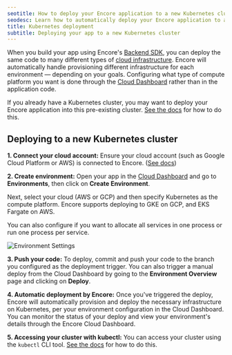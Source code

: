 ```yaml
---
seotitle: How to deploy your Encore application to a new Kubernetes cluster
seodesc: Learn how to automatically deploy your Encore application to a new Kubernetes cluster.
title: Kubernetes deployment
subtitle: Deploying your app to a new Kubernetes cluster
---
```


When you build your app using Encore's [Backend SDK](/docs/primitives), you can deploy the same code to many different types of [cloud infrastructure](/docs/deploy/infra). Encore will automatically handle provisioning different infrastructure for each environment — depending on your goals. Configuring what type of compute platform you want is done through the [Cloud Dashboard](https://app.encore.dev) rather than in the application code.

If you already have a Kubernetes cluster, you may want to deploy your Encore application into this pre-existing cluster. [See the docs](/docs/how-to/import-kubernetes-cluster) for how to do this.

## Deploying to a new Kubernetes cluster

**1. Connect your cloud account:** Ensure your cloud account (such as Google Cloud Platform or AWS) is connected to Encore. ([See docs](/docs/deploy/own-cloud))

**2. Create environment:** Open your app in the [Cloud Dashboard](https://app.encore.dev) and go to **Environments**, then click on **Create Environment**.  

Next, select your cloud (AWS or GCP) and then specify Kubernetes as the compute platform. Encore supports deploying to GKE on GCP, and EKS Fargate on AWS.

You can also configure if you want to allocate all services in one process or run one process per service.

<img src="/assets/docs/k8s-config.jpg" title="Environment Settings" className="mx-auto"/>

**3. Push your code:** To deploy, commit and push your code to the branch you configured as the deployment trigger. You can also trigger a manual deploy from the Cloud Dashboard by going to the **Environment Overview** page and clicking on **Deploy**.

**4. Automatic deployment by Encore:** Once you've triggered the deploy, Encore will automatically provision and deploy the necessary infrastructure on Kubernetes, per your environment configuration in the Cloud Dashboard. You can monitor the status of your deploy and view your environment's details through the Encore Cloud Dashboard.

**5. Accessing your cluster with kubectl:** You can access your cluster using the `kubectl` CLI tool. [See the docs](/docs/deploy/kubernetes/kubectl) for how to do this.